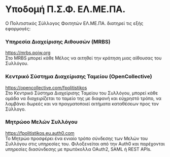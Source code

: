 # Υποδομή Π.Σ.Φ. ΕΛ.ΜΕ.ΠΑ.

Ο Πολιτιστικός Σύλλογος Φοιτητών ΕΛ.ΜΕ.ΠΑ. διατηρεί τις εξής εφαρμογές:

### Υπηρεσία Διαχείρισης Αιθουσών (MRBS)
https://mrbs.poiw.org <br/>
Στο MRBS μπορεί κάθε Μέλος να αιτηθεί την κράτηση μιας αίθουσας του Συλλόγου.

### Κεντρικό Σύστημα Διαχείρισης Ταμείου (OpenCollective)
https://opencollective.com/fpolitistikos <br/>
Στο Κεντρικό Σύστημα Διαχείρισης Ταμείου του Συλλόγου, μπορεί κάθε ομάδα να διαχειρίζεται το ταμείο της με διαφανή και εύχρηστό τρόπο, να λαμβάνει δωρεές και να πραγματοποιεί αιτήματα καταθέσεων προς τον Σύλλογο.
### Μητρώοο Μελών Συλλόγου
https://fpolitistikos.eu.auth0.com<br/>
Το Μητρώο προσφέρει ένα ενιαίο τρόπο σύνδεσης των Μελών του Συλλόγου στις υπηρεσίες του. Φιλοξενείται από την Auth0 και παρέχονται υπηρεσίες διασύνδεσης με πρωτόκολλα OAuth2, SAML ή REST APIs.
